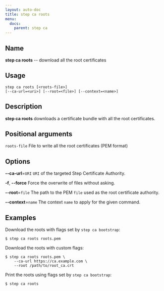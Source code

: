 ```yaml
---
layout: auto-doc
title: step ca roots
menu:
  docs:
    parent: step ca
---
```


## Name
**step ca roots** -- download all the root certificates

## Usage

```raw
step ca roots [<roots-file>]
[--ca-url=<uri>] [--root=<file>] [--context=<name>]
```

## Description

**step ca roots** downloads a certificate bundle with all the root
certificates.

## Positional arguments

`roots-file`
File to write all the root certificates (PEM format)

## Options


**--ca-url**=`URI`
`URI` of the targeted Step Certificate Authority.

**-f**, **--force**
Force the overwrite of files without asking.

**--root**=`file`
The path to the PEM `file` used as the root certificate authority.

**--context**=`name`
The context `name` to apply for the given command.

## Examples

Download the roots with flags set by `step ca bootstrap`:
```shell
$ step ca roots roots.pem
```

Download the roots with custom flags:
```shell
$ step ca roots roots.pem \
    --ca-url https://ca.example.com \
    --root /path/to/root_ca.crt
```

Print the roots using flags set by `step ca bootstrap`:
```shell
$ step ca roots
```

